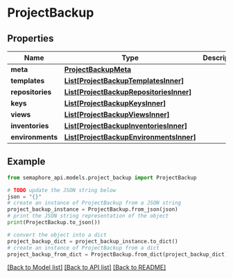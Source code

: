 # ProjectBackup


## Properties

Name | Type | Description | Notes
------------ | ------------- | ------------- | -------------
**meta** | [**ProjectBackupMeta**](ProjectBackupMeta.md) |  | [optional] 
**templates** | [**List[ProjectBackupTemplatesInner]**](ProjectBackupTemplatesInner.md) |  | [optional] 
**repositories** | [**List[ProjectBackupRepositoriesInner]**](ProjectBackupRepositoriesInner.md) |  | [optional] 
**keys** | [**List[ProjectBackupKeysInner]**](ProjectBackupKeysInner.md) |  | [optional] 
**views** | [**List[ProjectBackupViewsInner]**](ProjectBackupViewsInner.md) |  | [optional] 
**inventories** | [**List[ProjectBackupInventoriesInner]**](ProjectBackupInventoriesInner.md) |  | [optional] 
**environments** | [**List[ProjectBackupEnvironmentsInner]**](ProjectBackupEnvironmentsInner.md) |  | [optional] 

## Example

```python
from semaphore_api.models.project_backup import ProjectBackup

# TODO update the JSON string below
json = "{}"
# create an instance of ProjectBackup from a JSON string
project_backup_instance = ProjectBackup.from_json(json)
# print the JSON string representation of the object
print(ProjectBackup.to_json())

# convert the object into a dict
project_backup_dict = project_backup_instance.to_dict()
# create an instance of ProjectBackup from a dict
project_backup_from_dict = ProjectBackup.from_dict(project_backup_dict)
```
[[Back to Model list]](../README.md#documentation-for-models) [[Back to API list]](../README.md#documentation-for-api-endpoints) [[Back to README]](../README.md)


